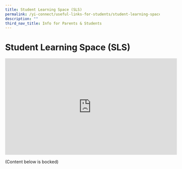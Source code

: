 ```yaml
---
title: Student Learning Space (SLS)
permalink: /yi-connect/useful-links-for-students/student-learning-space-sls/
description: ""
third_nav_title: Info for Parents & Students
---
```

# **Student Learning Space (SLS)**

<iframe width="560" height="315" src="https://www.youtube.com/embed/Uwc-TIAfkiM" title="YouTube video player" frameborder="0" allow="accelerometer; autoplay; clipboard-write; encrypted-media; gyroscope; picture-in-picture" allowfullscreen=""></iframe>

(Content below is bocked)